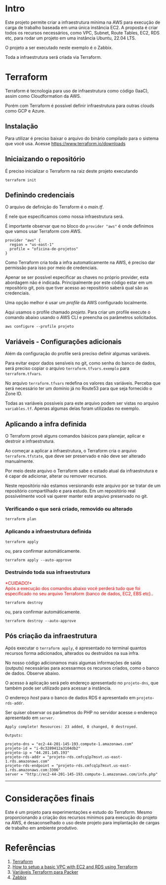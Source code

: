 # Intro

Este projeto permite criar a infraestrutura mínima na AWS para execução de carga de trabalho baseada em uma única instância EC2.
A proposta é criar todos os recursos necessários, como VPC, Subnet, Route Tables, EC2, RDS etc, para rodar um projeto em uma instância Ubuntu, 22.04 LTS. 

O projeto a ser executado neste exemplo é o Zabbix.

Toda a infraestrutura será criada via Terraform.

# Terraform

Terraform é tecnologia para uso de infraestrutura como código (IaaC), assim como Cloudformation da AWS. 

Porém com Terraform é possível definir infraestrutura para outras clouds como GCP e Azure.

## Instalação

Para utilizar é preciso baixar o arquivo do binário compilado para o sistema que você usa. Acesse https://www.terraform.io/downloads

## Iniciaizando o repositório

É preciso inicializar o Terraform na raiz deste projeto executando 

```
terraform init
```

## Definindo credenciais

O arquivo de definição do Terraform é o *main.tf*.

É nele que especificamos como nossa infraestrutura será.

É importante observar que no bloco do ``provider "aws"`` é onde definimos que vamos usar Terraform com AWS. 

```
provider "aws" {
  region = "us-east-1"
  profile = "oficina-de-projetos"
}
```

Como Terraform cria toda a infra automaticamente na AWS, é preciso dar permissão para isso por meio de credenciais.

Apenar se ser possível especificar as chaves no próprio provider, esta abordagem não é indicada. Principalmente por este código estar em um repositório git, pois que tiver acesso ao repositório saberá qual são as credenciais.

Uma opção melhor é usar um *profile* da AWS configurado localmente. 

Aqui usamos o profile chamado *projeto*. Para criar um profile execute o comando abaixo usando o AWS CLI e preencha os parâmetros solicitados.

```
aws configure --profile projeto
```

## Variáveis - Configurações adicionais 

Além da configuração do profile será preciso definir algumas variáveis.

Para evitar expor dados sensíveis no git, como senha do banco de dados, será preciso copiar o arquivo ``terraform.tfvars.exemplo`` para ``terraform.tfvars``.

No arquivo ``terraform.tfvars`` redefina os valores das variáveis. Perceba que será necessário ter um domínio já no Route53 para que seja fornecido o Zone ID.

Todas as variáveis possíveis para este arquivo podem ser vistas no arquivo ``variables.tf``. Apenas algumas delas foram utilizadas no exemplo.

## Aplicando a infra definida

O Terraform provê alguns comandos básicos para planejar, aplicar e destroir a infraestrutura. 

Ao começar a aplicar a infraestrutura, o Terraform cria o arquivo ``terraform.tfstate``, que deve ser preservado e não deve ser alterado manualmente.

Por meio deste arquivo o Terraform sabe o estado atual da infraestrutura e é capar de adicionar, alterar ou remover recursos.

Neste repositório não estamos versionando este arquivo por se tratar de um repositório compartilhado e para estudo. Em um repositório real possívelmente você vai querer manter este arquivo preservado no git.

###  Verificando o que será criado, removido ou alterado
```
terraform plan
```

###  Aplicando a infraestrutura definida
```
terraform apply
```
ou, para confirmar automáticamente.
```
terraform apply --auto-approve
```

###  Destruindo toda sua infraestrutura

<span style="color:RED">\*CUIDADO!\* <br>
Após a execução dos comandos abaixo você perderá tudo que foi especificado no seu arquivo Terraform (banco de dados, EC2, EBS etc).</span>.

```
terraform destroy
```
ou, para confirmar automáticamente.
```
terraform destroy --auto-approve
```

## Pós criação da infraestrutura

Após executar o ``terraform apply``, é apresentado no terminal quantos recursos forma adicionados, alterados ou destruídos na sua infra.

No nosso código adicionamos mais algumas informações de saída (outputs) necessárias para acessarmos os recursos criados, como o banco de dados. Observe abaixo.

O acesso à aplicação será pelo endereço apresentado no ``projeto-dns``, que também pode ser utilizado para acessar a instância.

O endereço *host* para o banco de dados RDS é apresentado em ``projeto-rds-addr``. 

Ser quiser observar os parâmetros do PHP no servidor acesse o endereço apresentado em ``server``.

```
Apply complete! Resources: 23 added, 0 changed, 0 destroyed.

Outputs:

projeto-dns = "ec2-44-201-145-193.compute-1.amazonaws.com"
projeto-id = "i-0c3289412a3104db2"
projeto-ip = "44.201.145.193"
projeto-rds-addr = "projeto-rds.cmfcq1p7msvt.us-east-1.rds.amazonaws.com"
projeto-rds-endpoint = "projeto-rds.cmfcq1p7msvt.us-east-1.rds.amazonaws.com:3306"
server = "http://ec2-44-201-145-193.compute-1.amazonaws.com/info.php"
```

---

# Considerações finais

Este é um projeto para experimentações e estudo do Terraform. 
Mesmo proporcionando a criação dos recursos mínimos para execução do projeto na AWS, é desaconselhado o uso deste projeto para implantação de cargas de trabalho em ambiente produtivo. 

# Referências

1. [Terraform](https://www.terraform.io/)
2. [How to setup a basic VPC with EC2 and RDS using Terraform](https://dev.to/rolfstreefkerk/how-to-setup-a-basic-vpc-with-ec2-and-rds-using-terraform-3jij)
3. [Variáveis Terraform para Packer](https://stackoverflow.com/questions/58054772/how-to-set-a-packer-variable-from-a-terraform-state)
3. [Zabbix](https://www.zabbix.com/download)
